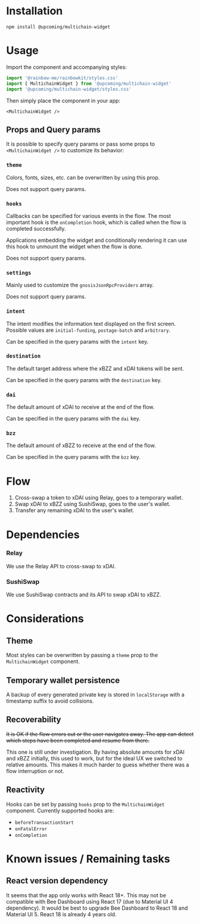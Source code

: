 # Installation

```
npm install @upcoming/multichain-widget
```

# Usage

Import the component and accompanying styles:

```ts
import '@rainbow-me/rainbowkit/styles.css'
import { MultichainWidget } from '@upcoming/multichain-widget'
import '@upcoming/multichain-widget/styles.css'
```

Then simply place the component in your app:

```tsx
<MultichainWidget />
```

## Props and Query params

It is possible to specify query params or pass some props to `<MultichainWidget />` to customize its behavior:

### `theme`

Colors, fonts, sizes, etc. can be overwritten by using this prop.

Does not support query params.

### `hooks`

Callbacks can be specified for various events in the flow. The most important hook is the `onCompletion` hook, which is called when the flow is completed successfully.

Applications embedding the widget and conditionally rendering it can use this hook to unmount the widget when the flow is done.

Does not support query params.

### `settings`

Mainly used to customize the `gnosisJsonRpcProviders` array.

Does not support query params.

### `intent`

The intent modifies the information text displayed on the first screen. Possible values are `initial-funding`, `postage-batch` and `arbitrary`.

Can be specified in the query params with the `intent` key.

### `destination`

The default target address where the xBZZ and xDAI tokens will be sent.

Can be specified in the query params with the `destination` key.

### `dai`

The default amount of xDAI to receive at the end of the flow.

Can be specified in the query params with the `dai` key.

### `bzz`

The default amount of xBZZ to receive at the end of the flow.

Can be specified in the query params with the `bzz` key.

# Flow

1. Cross-swap a token to xDAI using Relay, goes to a temporary wallet.
2. Swap xDAI to xBZZ using SushiSwap, goes to the user's wallet.
3. Transfer any remaining xDAI to the user's wallet.

# Dependencies

### Relay

We use the Relay API to cross-swap to xDAI.

### SushiSwap

We use SushiSwap contracts and its API to swap xDAI to xBZZ.

# Considerations

## Theme

Most styles can be overwritten by passing a `theme` prop to the `MultichainWidget` component.

## Temporary wallet persistence

A backup of every generated private key is stored in `localStorage` with a timestamp suffix to avoid collisions.

## Recoverability

~~It is OK if the flow errors out or the user navigates away. The app can detect which steps have been completed and resume from there.~~

This one is still under investigation. By having absolute amounts for xDAI and xBZZ initially, this used to work, but for the ideal UX we switched to relative amounts. This makes it much harder to guess whether there was a flow interruption or not.

## Reactivity

Hooks can be set by passing `hooks` prop to the `MultichainWidget` component. Currently supported hooks are:

-   `beforeTransactionStart`
-   `onFatalError`
-   `onCompletion`

# Known issues / Remaining tasks

## React version dependency

It seems that the app only works with React 18+. This may not be compatible with Bee Dashboard using React 17 (due to Material UI 4 dependency). It would be best to upgrade Bee Dashboard to React 18 and Material UI 5. React 18 is already 4 years old.
